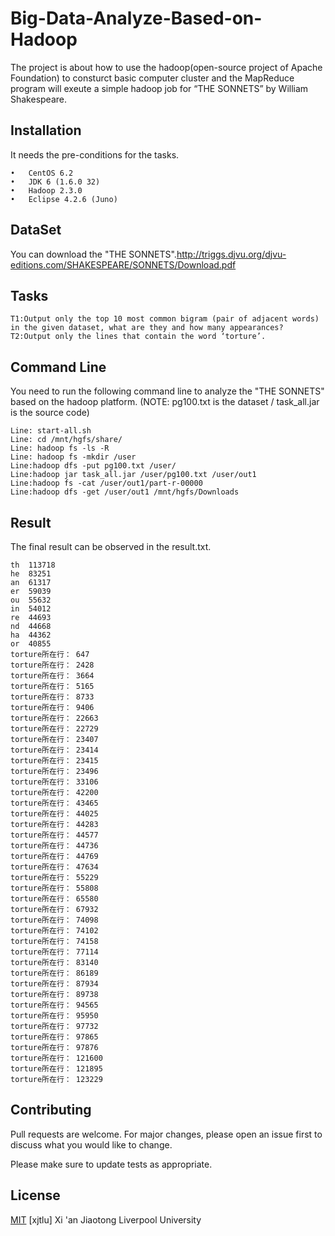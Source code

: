# Big-Data-Analyze-Based-on-Hadoop
The project is about how to use the hadoop(open-source project of Apache Foundation) to consturct basic computer cluster and the MapReduce program will exeute a simple hadoop job for “THE SONNETS” by William Shakespeare. 

## Installation

It needs the pre-conditions for the tasks.
```
•	CentOS 6.2
•	JDK 6 (1.6.0 32)
•	Hadoop 2.3.0
•	Eclipse 4.2.6 (Juno)
```
## DataSet

You can download the "THE SONNETS".http://triggs.djvu.org/djvu-editions.com/SHAKESPEARE/SONNETS/Download.pdf

## Tasks

```
T1:Output only the top 10 most common bigram (pair of adjacent words) in the given dataset, what are they and how many appearances?
T2:Output only the lines that contain the word ‘torture’.
```

## Command Line
You need to run the following command line to analyze the "THE SONNETS" based on the hadoop platform. (NOTE: pg100.txt is the dataset / task_all.jar is the source code)
```
Line: start-all.sh
Line: cd /mnt/hgfs/share/
Line: hadoop fs -ls -R
Line: hadoop fs -mkdir /user
Line:hadoop dfs -put pg100.txt /user/
Line:hadoop jar task_all.jar /user/pg100.txt /user/out1
Line:hadoop fs -cat /user/out1/part-r-00000
Line:hadoop dfs -get /user/out1 /mnt/hgfs/Downloads
```

## Result
The final result can be observed in the result.txt.
```
th	113718
he	83251
an	61317
er	59039
ou	55632
in	54012
re	44693
nd	44668
ha	44362
or	40855
torture所在行：	647
torture所在行：	2428
torture所在行：	3664
torture所在行：	5165
torture所在行：	8733
torture所在行：	9406
torture所在行：	22663
torture所在行：	22729
torture所在行：	23407
torture所在行：	23414
torture所在行：	23415
torture所在行：	23496
torture所在行：	33106
torture所在行：	42200
torture所在行：	43465
torture所在行：	44025
torture所在行：	44283
torture所在行：	44577
torture所在行：	44736
torture所在行：	44769
torture所在行：	47634
torture所在行：	55229
torture所在行：	55808
torture所在行：	65580
torture所在行：	67932
torture所在行：	74098
torture所在行：	74102
torture所在行：	74158
torture所在行：	77114
torture所在行：	83140
torture所在行：	86189
torture所在行：	87934
torture所在行：	89738
torture所在行：	94565
torture所在行：	95950
torture所在行：	97732
torture所在行：	97865
torture所在行：	97876
torture所在行：	121600
torture所在行：	121895
torture所在行：	123229
```



## Contributing
Pull requests are welcome. For major changes, please open an issue first to discuss what you would like to change.

Please make sure to update tests as appropriate.
## License
[MIT](https://choosealicense.com/licenses/mit/)
[xjtlu] Xi 'an Jiaotong Liverpool University
